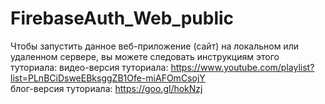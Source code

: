 # FirebaseAuth_Web_public
Чтобы запустить данное веб-приложение (сайт) на локальном или удаленном сервере, вы можете следовать инструкциям этого туториала:
видео-версия туториала: https://www.youtube.com/playlist?list=PLnBCiDsweEBksggZB1Ofe-miAFOmCsojY  
блог-версия туториала: https://goo.gl/hokNzj

